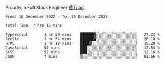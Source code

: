 Proudly, a Full Stack Engineer [@Triad](https://github.com/Triad-Behavioral-Health).
<!--START_SECTION:waka-->

```text
From: 16 December 2022 - To: 25 December 2022

Total Time: 7 hrs 15 mins

TypeScript       1 hr 59 mins    ██████▓░░░░░░░░░░░░░░░░░░   27.33 %
Svelte           1 hr 54 mins    ██████▓░░░░░░░░░░░░░░░░░░   26.18 %
HTML             1 hr 19 mins    ████▓░░░░░░░░░░░░░░░░░░░░   18.28 %
JavaScript       54 mins         ███░░░░░░░░░░░░░░░░░░░░░░   12.53 %
SCSS             52 mins         ███░░░░░░░░░░░░░░░░░░░░░░   12.16 %
JSON             7 mins          ▒░░░░░░░░░░░░░░░░░░░░░░░░   01.66 %
```

<!--END_SECTION:waka-->
